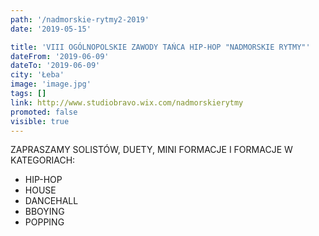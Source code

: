 ```yaml
---
path: '/nadmorskie-rytmy2-2019'
date: '2019-05-15'

title: 'VIII OGÓLNOPOLSKIE ZAWODY TAŃCA HIP-HOP "NADMORSKIE RYTMY"'
dateFrom: '2019-06-09'
dateTo: '2019-06-09'
city: 'Łeba'
image: 'image.jpg'
tags: []
link: http://www.studiobravo.wix.com/nadmorskierytmy
promoted: false
visible: true
---
```

ZAPRASZAMY SOLISTÓW, DUETY, MINI FORMACJE I FORMACJE W KATEGORIACH:
- HIP-HOP
- HOUSE
- DANCEHALL
- BBOYING
- POPPING